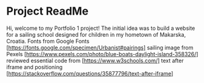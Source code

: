 # Project ReadMe

Hi, welcome to my Portfolio 1 project! 
The initial idea was to build a website for a sailing school designed for children in my hometown of Makarska, Croatia. 
Fonts from Google Fonts [https://fonts.google.com/specimen/Urbanist#pairings]
sailing image from Pexels [https://www.pexels.com/photo/blue-boats-daylight-island-358326/]
reviewed essential code from [https://www.w3schools.com/]
text after iframe and positioning [https://stackoverflow.com/questions/35877796/text-after-iframe]